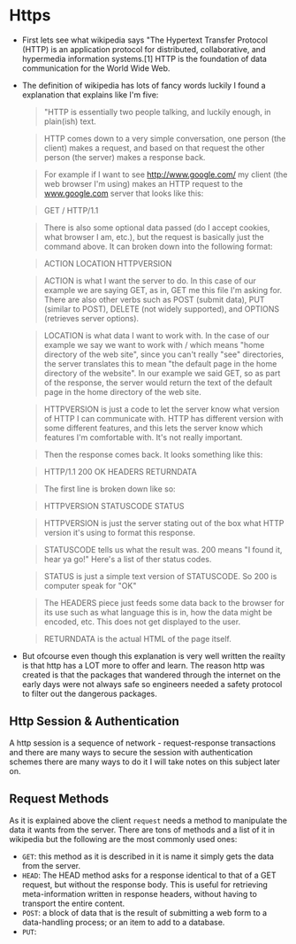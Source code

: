 # Https

- First lets see what wikipedia says "The Hypertext Transfer Protocol (HTTP) is an application protocol for distributed, collaborative, and hypermedia information systems.[1] HTTP is the foundation of data communication for the World Wide Web.

- The definition of wikipedia has lots of fancy words luckily I found a explanation that explains like I'm five:
  > "HTTP is essentially two people talking, and luckily enough, in plain(ish) text.

  > HTTP comes down to a very simple conversation, one person (the client) makes a request, and based on that request the other person (the server) makes a response back.

  > For example if I want to see http://www.google.com/ my client (the web browser I'm using) makes an HTTP request to the www.google.com server that looks like this:

  > GET / HTTP/1.1

  > There is also some optional data passed (do I accept cookies, what browser I am, etc.), but the request is basically just the command above. It can broken down into the following format:

  > ACTION LOCATION HTTPVERSION

  > ACTION is what I want the server to do. In this case of our example we are saying GET, as in, GET me this file I'm asking for. There are also other verbs such as POST (submit data), PUT (similar to POST), DELETE (not widely supported), and OPTIONS (retrieves server options).

  > LOCATION is what data I want to work with. In the case of our example we say we want to work with / which means "home directory of the web site", since you can't really "see" directories, the server translates this to mean "the default page in the home directory of the website". In our example we said GET, so as part of the response, the server would return the text of the default page in the home directory of the web site.

  > HTTPVERSION is just a code to let the server know what version of HTTP I can communicate with. HTTP has different version with some different features, and this lets the server know which features I'm comfortable with. It's not really important.

  > Then the response comes back. It looks something like this:

  > HTTP/1.1 200 OK
    HEADERS
    RETURNDATA

  > The first line is broken down like so:

  > HTTPVERSION STATUSCODE STATUS

  > HTTPVERSION is just the server stating out of the box what HTTP version it's using to format this response.

  > STATUSCODE tells us what the result was. 200 means "I found it, hear ya go!" Here's a list of ther status codes.

  > STATUS is just a simple text version of STATUSCODE. So 200 is computer speak for "OK"

  > The HEADERS piece just feeds some data back to the browser for its use such as what language this is in, how the data might be encoded, etc. This does not get displayed to the user.

  > RETURNDATA is the actual HTML of the page itself.
  
- But ofcourse even though this explanation is very well written the reailty is that http has a LOT more to offer and learn.
 The reason http was created is that the packages that wandered through the internet on the early days were not always safe so engineers needed a safety protocol to filter out the dangerous packages.
 
 
 ## Http Session & Authentication
 
 A http session is a sequence of network - request-response transactions and there are many ways to secure the session with authentication schemes there are many ways to do it I will take notes on this subject later on.
 
 ## Request Methods
 
 As it is explained above the client `request` needs a method to manipulate the data it wants from the server. There are tons of methods and a list of it in wikipedia but the following are the most commonly used ones:
 
 - `GET`: this method as it is described in it is name it simply gets the data from the server.
 - `HEAD`: The HEAD method asks for a response identical to that of a GET request, but without the response body. This is useful for retrieving meta-information written in response headers, without having to transport the entire content.
 - `POST`: a block of data that is the result of submitting a web form to a data-handling process; or an item to add to a database.
 - `PUT`:
